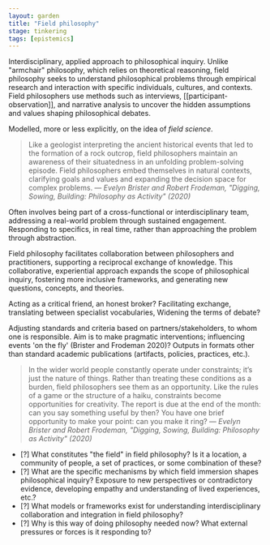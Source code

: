 ```yaml
---  
layout: garden
title: "Field philosophy"
stage: tinkering
tags: [epistemics]
---
```


Interdisciplinary, applied approach to philosophical inquiry. Unlike "armchair" philosophy, which relies on theoretical reasoning, field philosophy seeks to understand philosophical problems through empirical research and interaction with specific individuals, cultures, and contexts. Field philosophers use methods such as interviews, [[participant-observation]], and narrative analysis to uncover the hidden assumptions and values shaping philosophical debates.

Modelled, more or less explicitly, on the idea of _field science_.

> Like a geologist interpreting the ancient historical events that led to the formation of a rock outcrop, field philosophers maintain an awareness of their situatedness in an unfolding problem-solving episode. Field philosophers embed themselves in natural contexts, clarifying goals and values and expanding the decision space for complex problems.
<cite>— Evelyn Brister and Robert Frodeman, "Digging, Sowing, Building: Philosophy as Activity" (2020)</cite>

Often involves being part of a cross-functional or interdisciplinary team, addressing a real-world problem through sustained engagement. Responding to specifics, in real time, rather than approaching the problem through abstraction.

Field philosophy facilitates collaboration between philosophers and practitioners, supporting a reciprocal exchange of knowledge. This collaborative, experiential approach expands the scope of philosophical inquiry, fostering more inclusive frameworks, and generating new questions, concepts, and theories.

Acting as a critical friend, an honest broker? Facilitating exchange, translating between specialist vocabularies, Widening the terms of debate?

Adjusting standards and criteria based on partners/stakeholders, to whom one is responsible. Aim is to make pragmatic interventions; influencing events 'on the fly' (Brister and Frodeman 2020)? Outputs in formats other than standard academic publications (artifacts, policies, practices, etc.).

> In the wider world people constantly operate under constraints; it’s just the nature of things. Rather than treating these conditions as a burden, field philosophers see them as an opportunity. Like the rules of a game or the structure of a haiku, constraints become opportunities for creativity. The report is due at the end of the month: can you say something useful by then? You have one brief opportunity to make your point: can you make it ring?
<cite>— Evelyn Brister and Robert Frodeman, "Digging, Sowing, Building: Philosophy as Activity" (2020)</cite>

- [?] What constitutes "the field" in field philosophy? Is it a location, a community of people, a set of practices, or some combination of these?
- [?] What are the specific mechanisms by which field immersion shapes philosophical inquiry? Exposure to new perspectives or contradictory evidence, developing empathy and understanding of lived experiences, etc.?
- [?] What models or frameworks exist for understanding interdisciplinary collaboration and integration in field philosophy?
- [?] Why is this way of doing philosophy needed now? What external pressures or forces is it responding to? 